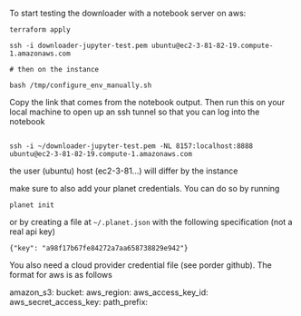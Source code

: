To start testing the downloader with a notebook server on aws:

```
terraform apply

ssh -i downloader-jupyter-test.pem ubuntu@ec2-3-81-82-19.compute-1.amazonaws.com

# then on the instance

bash /tmp/configure_env_manually.sh
```

Copy the link that comes from the notebook output. Then run this on your local machine to open up
an ssh tunnel so that you can log into the notebook

```

ssh -i ~/downloader-jupyter-test.pem -NL 8157:localhost:8888 ubuntu@ec2-3-81-82-19.compute-1.amazonaws.com

```

the user (ubuntu) host (ec2-3-81...) will differ by the instance

make sure to also add your planet credentials. You can do so by running 

```
planet init
```

or by creating a file at `~/.planet.json` with the following specification (not a real api key)

```
{"key": "a98f17b67fe84272a7aa658738829e942"}
```

You also need a cloud provider credential file (see porder github). The format for aws is as follows


amazon_s3:
        bucket:
        aws_region:
        aws_access_key_id:
        aws_secret_access_key:
        path_prefix: 

